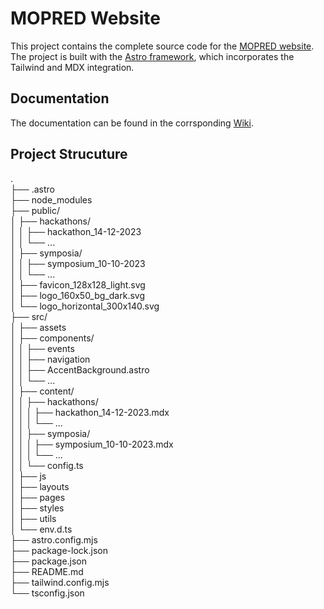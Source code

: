 # MOPRED Website

This project contains the complete source code for the [MOPRED website](https://mopred.uni-frankfurt.de/). 
The project is built with the [Astro framework](https://astro.build/), which incorporates the Tailwind and MDX integration.

## Documentation

The documentation can be found in the corrsponding [Wiki](https://github.com/SchulzLab/MOPRED-website/wiki/Home).

## Project Strucuture

.  
├── .astro  
├── node_modules  
├── public/  
│   ├── hackathons/  
│   │   ├── hackathon_14-12-2023  
│   │   └── ...  
│   ├── symposia/  
│   │   ├── symposium_10-10-2023  
│   │   └── ...  
│   ├── favicon_128x128_light.svg  
│   ├── logo_160x50_bg_dark.svg  
│   └── logo_horizontal_300x140.svg  
├── src/  
│   ├── assets  
│   ├── components/  
│   │   ├── events  
│   │   ├── navigation  
│   │   ├── AccentBackground.astro  
│   │   └── ...  
│   ├── content/  
│   │   ├── hackathons/  
│   │   │   ├── hackathon_14-12-2023.mdx  
│   │   │   └── ...  
│   │   ├── symposia/  
│   │   │   ├── symposium_10-10-2023.mdx  
│   │   │   └── ...  
│   │   └── config.ts  
│   ├── js  
│   ├── layouts  
│   ├── pages  
│   ├── styles  
│   ├── utils  
│   └── env.d.ts  
├── astro.config.mjs  
├── package-lock.json  
├── package.json  
├── README.md  
├── tailwind.config.mjs  
└── tsconfig.json  

